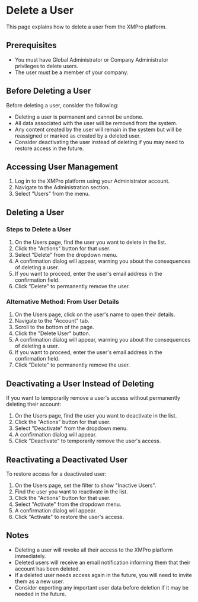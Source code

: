 # Delete a User

This page explains how to delete a user from the XMPro platform.

## Prerequisites

- You must have Global Administrator or Company Administrator privileges to delete users.
- The user must be a member of your company.

## Before Deleting a User

Before deleting a user, consider the following:

- Deleting a user is permanent and cannot be undone.
- All data associated with the user will be removed from the system.
- Any content created by the user will remain in the system but will be reassigned or marked as created by a deleted user.
- Consider deactivating the user instead of deleting if you may need to restore access in the future.

## Accessing User Management

1. Log in to the XMPro platform using your Administrator account.
2. Navigate to the Administration section.
3. Select "Users" from the menu.

## Deleting a User

### Steps to Delete a User

1. On the Users page, find the user you want to delete in the list.
2. Click the "Actions" button for that user.
3. Select "Delete" from the dropdown menu.
4. A confirmation dialog will appear, warning you about the consequences of deleting a user.
5. If you want to proceed, enter the user's email address in the confirmation field.
6. Click "Delete" to permanently remove the user.

### Alternative Method: From User Details

1. On the Users page, click on the user's name to open their details.
2. Navigate to the "Account" tab.
3. Scroll to the bottom of the page.
4. Click the "Delete User" button.
5. A confirmation dialog will appear, warning you about the consequences of deleting a user.
6. If you want to proceed, enter the user's email address in the confirmation field.
7. Click "Delete" to permanently remove the user.

## Deactivating a User Instead of Deleting

If you want to temporarily remove a user's access without permanently deleting their account:

1. On the Users page, find the user you want to deactivate in the list.
2. Click the "Actions" button for that user.
3. Select "Deactivate" from the dropdown menu.
4. A confirmation dialog will appear.
5. Click "Deactivate" to temporarily remove the user's access.

## Reactivating a Deactivated User

To restore access for a deactivated user:

1. On the Users page, set the filter to show "Inactive Users".
2. Find the user you want to reactivate in the list.
3. Click the "Actions" button for that user.
4. Select "Activate" from the dropdown menu.
5. A confirmation dialog will appear.
6. Click "Activate" to restore the user's access.

## Notes

- Deleting a user will revoke all their access to the XMPro platform immediately.
- Deleted users will receive an email notification informing them that their account has been deleted.
- If a deleted user needs access again in the future, you will need to invite them as a new user.
- Consider exporting any important user data before deletion if it may be needed in the future.
